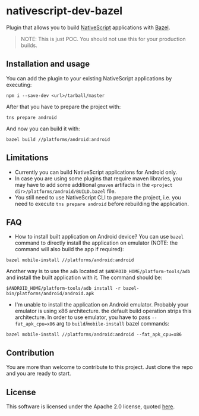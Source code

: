 # nativescript-dev-bazel

Plugin that allows you to build [NativeScript](https://www.nativescript.org/) applications with [Bazel](https://bazel.build/).

> NOTE: This is just POC. You should not use this for your production builds.

## Installation and usage
You can add the plugin to your existing NativeScript applications by executing:

```
npm i --save-dev <url>/tarball/master
```

After that you have to prepare the project with:
```
tns prepare android
```

And now you can build it with:
```
bazel build //platforms/android:android
```

## Limitations
* Currently you can build NativeScript applications for Android only.
* In case you are using some plugins that require maven libraries, you may have to add some additional `gmaven` artifacts in the `<project dir>/platforms/android/BUILD.bazel` file.
* You still need to use NativeScript CLI to prepare the project, i.e. you need to execute `tns prepare android` before rebuilding the application.

## FAQ
* How to install built application on Android device?
You can use `bazel` command to directly install the application on emulator (NOTE: the command will also build the app if required):
```
bazel mobile-install //platforms/android:android
```
Another way is to use the `adb` located at `$ANDROID_HOME/platform-tools/adb` and install the built application with it. The command should be:
```
$ANDROID_HOME/platform-tools/adb install -r bazel-bin/platforms/android/android.apk
```

* I'm unable to install the application on Android emulator.
Probably your emulator is using x86 architecture. the default build operation strips this architecture. In order to use emulator, you have to pass `--fat_apk_cpu=x86` arg to `build`/`mobile-install` bazel commands:
```
bazel mobile-install //platforms/android:android --fat_apk_cpu=x86
```

## Contribution
You are more than welcome to contribute to this project. Just clone the repo and you are ready to start.

## License

This software is licensed under the Apache 2.0 license, quoted <a href="LICENSE" target="_blank">here</a>.